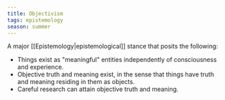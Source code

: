 ```yaml
---
title: Objectivism
tags: epistemology 
season: summer
---
```


A major [[Epistemology\|epistemological]] stance that posits the following:
- Things exist as "meaningful" entities independently of consciousness and experience. 
- Objective truth and meaning exist, in the sense that things have truth and meaning residing in them as objects.
- Careful research can attain objective truth and meaning.